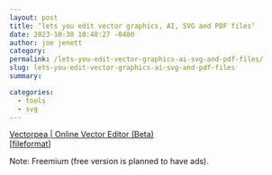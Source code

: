 ```yaml
---
layout: post
title: ‘lets you edit vector graphics, AI, SVG and PDF files’
date: 2023-10-30 10:48:27 -0400
author: joe jenett
category: 
permalink: /lets-you-edit-vector-graphics-ai-svg-and-pdf-files/
slug: lets-you-edit-vector-graphics-ai-svg-and-pdf-files
summary: 

categories:
  - tools
  - svg
---
```

<a title="Vectorpea | Online Vector Editor (Beta)" href="https://www.vectorpea.com/">Vectorpea | Online Vector Editor (Beta)</a><br>[<a href="https://pinboard.in/u:fileformat">fileformat</a>]
<p class="note">Note: Freemium (free version is planned to have ads).</p>
<a style="display:none;" href="https://brid.gy/publish/mastodon"><small>(cross-posted to mastodon)</small></a>